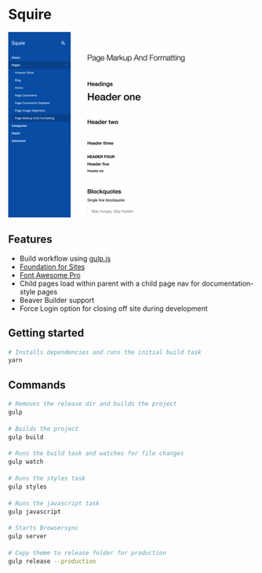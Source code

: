 # Squire

![Squire](screenshot.png)

## Features

- Build workflow using [gulp.js](https://gulpjs.com/)
- [Foundation for Sites](https://get.foundation/sites/docs/)
- [Font Awesome Pro](https://fontawesome.com/)
- Child pages load within parent with a child page nav for documentation-style pages
- Beaver Builder support
- Force Login option for closing off site during development

## Getting started

```bash
# Installs dependencies and runs the initial build task
yarn
```

## Commands

```bash
# Removes the release dir and builds the project
gulp

# Builds the project
gulp build

# Runs the build task and watches for file changes
gulp watch

# Runs the styles task
gulp styles

# Runs the javascript task
gulp javascript

# Starts Browsersync
gulp server

# Copy theme to release folder for production
gulp release --production
```
